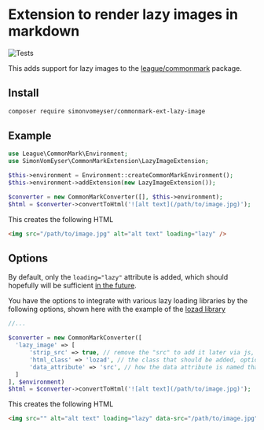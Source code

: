# Extension to render lazy images in markdown

![Tests](https://github.com/simonvomeyser/commonmark-ext-lazy-image/workflows/Tests/badge.svg)

This adds support for lazy images to the [league/commonmark](https://github.com/thephpleague/commonmark) package.

## Install

``` bash
composer require simonvomeyser/commonmark-ext-lazy-image
```

## Example

``` php
use League\CommonMark\Environment;
use SimonVomEyser\CommonMarkExtension\LazyImageExtension;

$this->environment = Environment::createCommonMarkEnvironment();
$this->environment->addExtension(new LazyImageExtension());

$converter = new CommonMarkConverter([], $this->environment);
$html = $converter->convertToHtml('![alt text](/path/to/image.jpg)');
```

This creates the following HTML

```html
<img src="/path/to/image.jpg" alt="alt text" loading="lazy" />
```

## Options

By default, only the `loading="lazy"` attribute is added, which should hopefully will be sufficient [in the future](https://web.dev/native-lazy-loading/).

You have the options to integrate with various lazy loading libraries by the following options, shown here with the example of the [lozad library](https://github.com/ApoorvSaxena/lozad.js)

```php
//...

$converter = new CommonMarkConverter([
  'lazy_image' => [
      'strip_src' => true, // remove the "src" to add it later via js, optional
      'html_class' => 'lozad', // the class that should be added, optional
      'data_attribute' => 'src', // how the data attribute is named that provides the source to get picked up by js, optional
  ]
], $environment)
$html = $converter->convertToHtml('![alt text](/path/to/image.jpg)');
```


This creates the following HTML

```html
<img src="" alt="alt text" loading="lazy" data-src="/path/to/image.jpg" class="lozad" />
```
